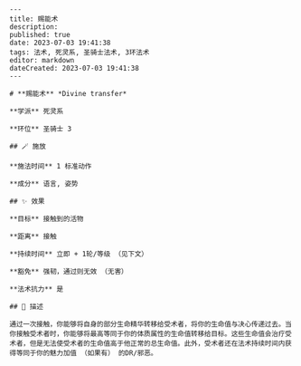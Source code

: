 
    ---
    title: 赐能术
    description: 
    published: true
    date: 2023-07-03 19:41:38
    tags: 法术, 死灵系, 圣骑士法术, 3环法术
    editor: markdown
    dateCreated: 2023-07-03 19:41:38
    ---

    # **赐能术** *Divine transfer*

    **学派** 死灵系 

    **环位** 圣骑士 3

    ## 🪄 施放

    **施法时间** 1 标准动作

    **成分** 语言, 姿势

    ## ✨ 效果 

    **目标** 接触到的活物 

    **距离** 接触  

    **持续时间** 立即 + 1轮/等级 （见下文） 

    **豁免** 强韧，通过则无效 （无害）

    **法术抗力** 是

    ## 📖 描述

    通过一次接触，你能够将自身的部分生命精华转移给受术者，将你的生命值与决心传递过去。当你接触受术者时，你能够将最高等同于你的体质属性的生命值转移给目标。这些生命值会治疗受术者，但是无法使受术者的生命值高于他正常的总生命值。此外，受术者还在法术持续时间内获得等同于你的魅力加值 （如果有） 的DR/邪恶。
    